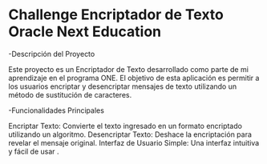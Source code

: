 <h1> Challenge Encriptador de Texto Oracle Next Education </h1>

-Descripción del Proyecto

Este proyecto es un Encriptador de Texto desarrollado como parte de mi aprendizaje en el programa ONE.
El objetivo de esta aplicación es permitir a los usuarios encriptar y desencriptar mensajes de texto utilizando un método de sustitución de caracteres.

-Funcionalidades Principales

Encriptar Texto: Convierte el texto ingresado en un formato encriptado utilizando un algoritmo.
Desencriptar Texto: Deshace la encriptación para revelar el mensaje original.
Interfaz de Usuario Simple: Una interfaz intuitiva y fácil de usar .
